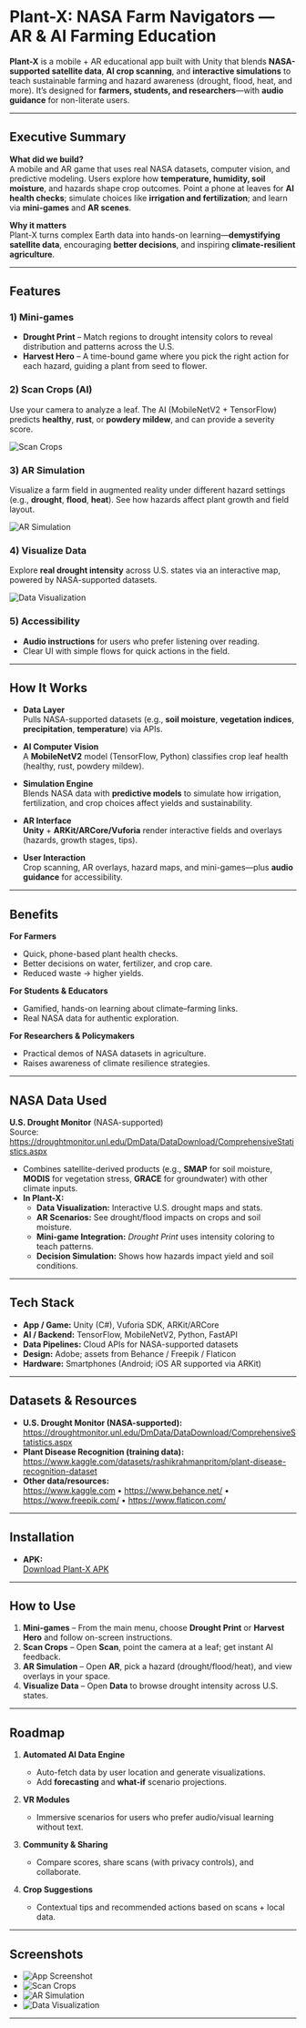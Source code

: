 # Plant-X: NASA Farm Navigators — AR & AI Farming Education

**Plant-X** is a mobile + AR educational app built with Unity that blends **NASA-supported satellite data**, **AI crop scanning**, and **interactive simulations** to teach sustainable farming and hazard awareness (drought, flood, heat, and more). It’s designed for **farmers, students, and researchers**—with **audio guidance** for non-literate users.

---

## Executive Summary

**What did we build?**  
A mobile and AR game that uses real NASA datasets, computer vision, and predictive modeling. Users explore how **temperature, humidity, soil moisture**, and hazards shape crop outcomes. Point a phone at leaves for **AI health checks**; simulate choices like **irrigation and fertilization**; and learn via **mini-games** and **AR scenes**.

**Why it matters**  
Plant-X turns complex Earth data into hands-on learning—**demystifying satellite data**, encouraging **better decisions**, and inspiring **climate-resilient agriculture**.

---

## Features

### 1) Mini-games
- **Drought Print** – Match regions to drought intensity colors to reveal distribution and patterns across the U.S.  
- **Harvest Hero** – A time-bound game where you pick the right action for each hazard, guiding a plant from seed to flower.

### 2) Scan Crops (AI)
Use your camera to analyze a leaf. The AI (MobileNetV2 + TensorFlow) predicts **healthy**, **rust**, or **powdery mildew**, and can provide a severity score.

![Scan Crops](path_to_image/scan_crops.png)

### 3) AR Simulation
Visualize a farm field in augmented reality under different hazard settings (e.g., **drought**, **flood**, **heat**). See how hazards affect plant growth and field layout.

![AR Simulation](path_to_image/ar_simulation.png)

### 4) Visualize Data
Explore **real drought intensity** across U.S. states via an interactive map, powered by NASA-supported datasets.

![Data Visualization](path_to_image/data_visualization.png)

### 5) Accessibility
- **Audio instructions** for users who prefer listening over reading.  
- Clear UI with simple flows for quick actions in the field.

---

## How It Works

- **Data Layer**  
  Pulls NASA-supported datasets (e.g., **soil moisture**, **vegetation indices**, **precipitation**, **temperature**) via APIs.

- **AI Computer Vision**  
  A **MobileNetV2** model (TensorFlow, Python) classifies crop leaf health (healthy, rust, powdery mildew).

- **Simulation Engine**  
  Blends NASA data with **predictive models** to simulate how irrigation, fertilization, and crop choices affect yields and sustainability.

- **AR Interface**  
  **Unity** + **ARKit/ARCore/Vuforia** render interactive fields and overlays (hazards, growth stages, tips).

- **User Interaction**  
  Crop scanning, AR overlays, hazard maps, and mini-games—plus **audio guidance** for accessibility.

---

## Benefits

**For Farmers**
- Quick, phone-based plant health checks.
- Better decisions on water, fertilizer, and crop care.
- Reduced waste → higher yields.

**For Students & Educators**
- Gamified, hands-on learning about climate–farming links.
- Real NASA data for authentic exploration.

**For Researchers & Policymakers**
- Practical demos of NASA datasets in agriculture.
- Raises awareness of climate resilience strategies.

---

## NASA Data Used

**U.S. Drought Monitor** (NASA-supported)  
Source: https://droughtmonitor.unl.edu/DmData/DataDownload/ComprehensiveStatistics.aspx

- Combines satellite-derived products (e.g., **SMAP** for soil moisture, **MODIS** for vegetation stress, **GRACE** for groundwater) with other climate inputs.  
- **In Plant-X:**  
  - **Data Visualization:** Interactive U.S. drought maps and stats.  
  - **AR Scenarios:** See drought/flood impacts on crops and soil moisture.  
  - **Mini-game Integration:** *Drought Print* uses intensity coloring to teach patterns.  
  - **Decision Simulation:** Shows how hazards impact yield and soil conditions.

---

## Tech Stack

- **App / Game:** Unity (C#), Vuforia SDK, ARKit/ARCore  
- **AI / Backend:** TensorFlow, MobileNetV2, Python, FastAPI  
- **Data Pipelines:** Cloud APIs for NASA-supported datasets  
- **Design:** Adobe; assets from Behance / Freepik / Flaticon  
- **Hardware:** Smartphones (Android; iOS AR supported via ARKit)

---

## Datasets & Resources

- **U.S. Drought Monitor (NASA-supported):**  
  https://droughtmonitor.unl.edu/DmData/DataDownload/ComprehensiveStatistics.aspx  
- **Plant Disease Recognition (training data):**  
  https://www.kaggle.com/datasets/rashikrahmanpritom/plant-disease-recognition-dataset  
- **Other data/resources:**  
  https://www.kaggle.com • https://www.behance.net/ • https://www.freepik.com/ • https://www.flaticon.com/

---

## Installation

- **APK:**  
  [Download Plant-X APK](#)

---

## How to Use

1. **Mini-games** – From the main menu, choose **Drought Print** or **Harvest Hero** and follow on-screen instructions.  
2. **Scan Crops** – Open **Scan**, point the camera at a leaf; get instant AI feedback.  
3. **AR Simulation** – Open **AR**, pick a hazard (drought/flood/heat), and view overlays in your space.  
4. **Visualize Data** – Open **Data** to browse drought intensity across U.S. states.

---

## Roadmap

1. **Automated AI Data Engine**  
   - Auto-fetch data by user location and generate visualizations.  
   - Add **forecasting** and **what-if** scenario projections.

2. **VR Modules**  
   - Immersive scenarios for users who prefer audio/visual learning without text.

3. **Community & Sharing**  
   - Compare scores, share scans (with privacy controls), and collaborate.

4. **Crop Suggestions**  
   - Contextual tips and recommended actions based on scans + local data.

---

## Screenshots

- ![App Screenshot](path_to_image/plant_x_screenshot.png)  
- ![Scan Crops](path_to_image/scan_crops.png)  
- ![AR Simulation](path_to_image/ar_simulation.png)  
- ![Data Visualization](path_to_image/data_visualization.png)

---
